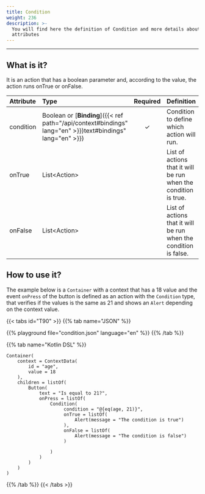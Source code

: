 ```yaml
---
title: Condition
weight: 236
description: >-
  You will find here the definition of Condition and more details about its
  attributes
---
```


---

## What is it?

It is an action that has a boolean parameter and, according to the value, the action runs onTrue or onFalse.

| Attribute | Type                                                 | Required | Definition                                                       |
| :-------- | :--------------------------------------------------- | :------: | :--------------------------------------------------------------- |
| condition | Boolean or [**Binding**]({{< ref path="/api/context#bindings" lang="en" >}})text#bindings" lang="en" >}}) |    ✓     | Condition to define which action will run.                       |
| onTrue    | List&lt;Action&gt;                                   |          | List of actions that it will be run when the condition is true.  |
| onFalse   | List&lt;Action&gt;                                   |          | List of actions that it will be run when the condition is false. |

## How to use it?

The example below is a `Container` with a context that has a 18 value and the event `onPress` of the button is defined as an action with the `Condition` type, that verifies if the values is the same as 21 and shows an `Alert` depending on the context value.

{{< tabs id="T90" >}}
{{% tab name="JSON" %}}

<!-- json-playground:condition.json
{
   "_beagleComponent_":"beagle:container",
   "children":[
      {
         "_beagleComponent_":"beagle:button",
         "text":"Is equal to 21?",
         "onPress":[
            {
               "_beagleAction_":"beagle:condition",
               "condition":"@{eq(age, 21)}",
               "onTrue":[
                  {
                     "_beagleAction_":"beagle:alert",
                     "title":"onTrue",
                     "message":"Condition is true"
                  }
               ],
               "onFalse":[
                  {
                     "_beagleAction_":"beagle:alert",
                     "title":"onFalse",
                     "message":"Condition is false"
                  }
               ]
            }
         ]
      }
   ],
   "context":{
      "id":"age",
      "value":18
   }
}
-->

{{% playground file="condition.json" language="en" %}}
{{% /tab %}}

{{% tab name="Kotlin DSL" %}}

```
Container(
    context = ContextData(
        id = "age",
        value = 18
    ),
    children = listOf(
        Button(
            text = "Is equal to 21?",
            onPress = listOf(
                Condition(
                     condition = "@{eq(age, 21)}",
                     onTrue = listOf(
                         Alert(message = "The condition is true")
                     ),
                     onFalse = listOf(
                         Alert(message = "The condition is false")
                     )

                )
            )
        )
    )
)
```

{{% /tab %}}
{{< /tabs >}}
